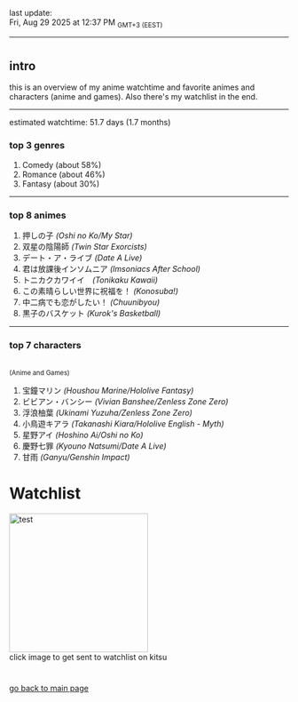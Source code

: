 last update: <br/> Fri, Aug 29 2025 at 12:37 PM <sub>GMT+3 (EEST)</sub><br/><hr/>
<h1/>
<h2> intro </h2>
this is an overview of my anime watchtime and favorite animes and characters (anime and games). Also there's my watchlist in the end.
<hr/>

estimated watchtime: 51.7 days (1.7 months)
<h3> top 3 genres </h3>
  <ol>
    <li>Comedy (about 58%)</li>
    <li>Romance (about 46%)</li>
    <li>Fantasy (about 30%)</li>
  </ol>
<hr/>

<h3>top 8 animes</h3>
<ol>
  <li>押しの子 <i>(Oshi no Ko/My Star)</i></li>
  <li>双星の陰陽師 <i>(Twin Star Exorcists)</i></li>
  <li>デート・ア・ライブ <i>(Date A Live)</i></li>
  <li>君は放課後インソムニア <i>(Imsoniacs After School)</i></li>
  <li>トニカクカワイイ　<i>(Tonikaku Kawaii)</i></li>
  <li>この素晴らしい世界に祝福を！ <i>(Konosuba!)</i></li>
  <li>中二病でも恋がしたい！ <i>(Chuunibyou)</i></li>
  <li>黒子のバスケット <i>(Kurok's Basketball)</i></li>
</ol>
<hr/>

<h3>top 7 characters</h3><br/>
<sup>(Anime and Games)</sup><br/>

<ol>
  <li>宝鐘マリン <i>(Houshou Marine/Hololive Fantasy)</i></li>
  <li>ビビアン・バンシー <i>(Vivian Banshee/Zenless Zone Zero)</i></li>
  <li>浮浪柚葉 <i>(Ukinami Yuzuha/Zenless Zone Zero)</i></li>
  <li>小鳥遊キアラ <i>(Takanashi Kiara/Hololive English - Myth)</i> </li>
  <li>星野アイ <i>(Hoshino Ai/Oshi no Ko)</i></li>
  <li>慶野七罪 <i>(Kyouno Natsumi/Date A Live)</i></li>
  <li>甘雨 <i>(Ganyu/Genshin Impact)</i></li>

</ol>
<h1> Watchlist </h1>
  <div class="container">
    <a href="https://kitsu.io/users/nekomata_mottsii/library">
      <img src="https://c.tenor.com/geGFxXPcbfkAAAAS/chuunibyou-smug.gif" width="250" height="250" alt="test" class="image">
      <div class="overlay">
    </a>
  </div>
 click image to get sent to watchlist on kitsu
  <h1></h1>
  <a href="https://github.com/nekomata_mottsii">go back to main page</a>

